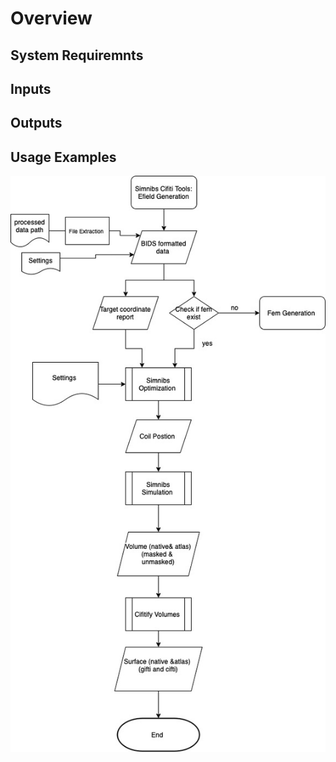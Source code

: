  # Overview 

 ## System Requiremnts 


 ## Inputs 


 ## Outputs 


 ## Usage Examples 


![Simnibs Cifti Tools Efield Generation Flow Diagram](TMS_flow.jpg)

